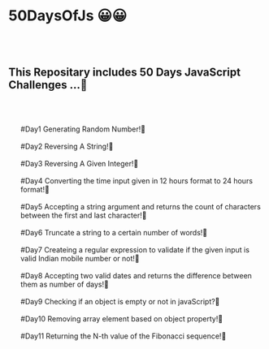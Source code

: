 # 50DaysOfJs :grinning:😀
<br/><br/>
<h2>This Repositary includes 50 Days JavaScript Challenges ...🙂</h2>
<br/><br/>
<ul>
#Day1 Generating Random Number!🙂
<br/><br/>
#Day2 Reversing A String!🙂
<br/><br/>
#Day3 Reversing A Given Integer!🙂
<br/><br/>
#Day4 Converting the time input given in 12 hours format to 24 hours format!🙂
<br/><br/>
#Day5 Accepting a string argument and returns the count of characters between the first and last character!🙂
<br/><br/>
#Day6 Truncate a string to a certain number of words!🙂
<br/><br/>
#Day7 Createing a regular expression to validate if the given input is valid Indian mobile number or not!🙂
<br/><br/>
#Day8 Accepting two valid dates and returns the difference between them as number of days!🙂
<br/><br/>
#Day9 Checking if an object is empty or not in javaScript?🙂
<br/><br/>
#Day10 Removing array element based on object property!🙂
<br/><br/>
#Day11 Returning the N-th value of the Fibonacci sequence!🙂
<br/><br/>
</ul>

